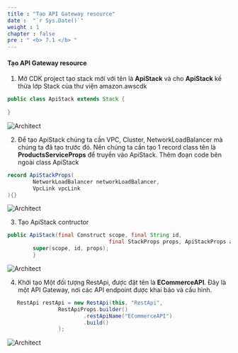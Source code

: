 ```yaml
---
title : "Tạo API Gateway resource"
date :  "`r Sys.Date()`" 
weight : 1
chapter : false
pre : " <b> 7.1 </b> "
---
```


#### Tạo API Gateway resource

1. Mở CDK project tạo stack mới với tên là **ApiStack** và cho **ApiStack** kế thừa lớp Stack của thư viện amazon.awscdk

```java
public class ApiStack extends Stack {
    
}
```

![Architect](/images/7/1/01.png?featherlight=false&width=60pc)

2. Để tạo ApiStack chúng ta cần VPC, Cluster, NetworkLoadBalancer mà chúng ta đã tạo trước đó. Nên chúng ta cần tạo 1 record class tên là **ProductsServiceProps** để truyền vào ApiStack. Thêm đoạn code bên ngoài class ApiStack

```java
record ApiStackProps(
        NetworkLoadBalancer networkLoadBalancer,
        VpcLink vpcLink
){}
```

![Architect](/images/7/1/02.png?featherlight=false&width=60pc)

3. Tạo ApiStack contructor

```java
public ApiStack(final Construct scope, final String id,
                                final StackProps props, ApiStackProps apiStackProps) {
        super(scope, id, props);
        }
```
![Architect](/images/7/1/03.png?featherlight=false&width=60pc)

4. Khởi tạo Một đối tượng RestApi, được đặt tên là **ECommerceAPI**. Đây là một API Gateway, nơi các API endpoint được khai báo và cấu hình.

```java
   RestApi restApi = new RestApi(this, "RestApi",
                RestApiProps.builder()
                        .restApiName("ECommerceAPI")
                        .build()
                );
```
![Architect](/images/7/1/04.png?featherlight=false&width=60pc)

